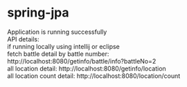 # spring-jpa

Application is running successfully <br>
API details:<br>
if running locally using intellij or eclipse<br>
fetch battle detail by battle number: http://localhost:8080/getinfo/battle/info?battleNo=2 <br>
all location detail: http://localhost:8080/getinfo/location <br>
all location count detail: http://localhost:8080/location/count <br>
